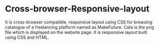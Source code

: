 # Cross-browser-Responsive-layout
It is cross-browser compatible, responsive layout using CSS for browsing catalogue of a freelancing platform named as MakeFuture.
Cata is the png file which is displayed on the website page.
It is responsive layout built using CSS and HTML.
